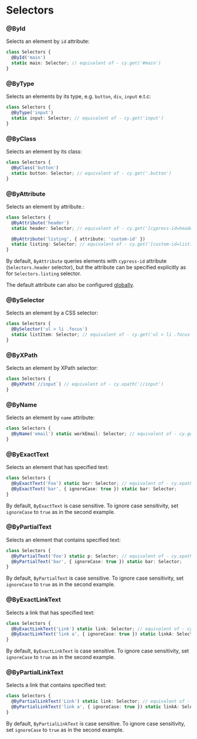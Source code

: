 # Selectors

### @ById

Selects an element by `id` attribute:

```typescript
class Selectors {
  @ById('main')
  static main: Selector; // equivalent of - cy.get('#main')
}
```

### @ByType

Selects an elements by its type, e.g. `button`, `div`, `input` e.t.c:

```typescript
class Selectors {
  @ByType('input')
  static input: Selector; // equivalent of - cy.get('input')
}
```

### @ByClass

Selects an element by its class:

```typescript
class Selectors {
  @ByClass('button')
  static button: Selector; // equivalent of - cy.get('.button')
}
```

### @ByAttribute

Selects an element by attribute.:

```typescript
class Selectors {
  @ByAttribute('header')
  static header: Selector; // equivalent of - cy.get('[cypress-id=header')

  @ByAttribute('listing', { attribute: 'custom-id' })
  static listing: Selector; // equivalent of - cy.get('[custom-id=listing')
}
```

By default, `ByAttribute` queries elements with `cypress-id` attribute (`Selectors.header` selector), but the attribute can be specified explicitly as for `Selectors.listing` selector.

The default attribute can also be configured [globally](/cypress-selectors/api-reference/global-configuration#defaultattribute).

### @BySelector

Selects an element by a CSS selector:

```typescript
class Selectors {
  @BySelector('ul > li .focus')
  static listItem: Selector; // equivalent of - cy.get('ul > li .focus')
}
```

### @ByXPath

Selects an element by XPath selector:

```typescript
class Selectors {
  @ByXPath(`//input`) // equivalent of - cy.xpath('//input')
}
```

### @ByName

Selects an element by `name` attribute:

```typescript
class Selectors {
  @ByName('email') static workEmail: Selector; // equivalent of - cy.get(`[name="email"]`)
}
```

### @ByExactText

Selects an element that has specified text:

```typescript
class Selectors {
  @ByExactText('Foo') static bar: Selector; // equivalent of - cy.xpath(`//*[text()='Foo']`)
  @ByExactText('bar', { ignoreCase: true }) static bar: Selector;
}
```

By default, `ByExactText` is case sensitive. To ignore case sensitivity, set `ignoreCase` to `true` as in the second example.

### @ByPartialText

Selects an element that contains specified text:

```typescript
class Selectors {
  @ByPartialText('Foo') static p: Selector; // equivalent of - cy.xpath(`/*[contains(text(), 'Foo')]`)
  @ByPartialText('bar', { ignoreCase: true }) static bar: Selector;
}
```

By default, `ByPartialText` is case sensitive. To ignore case sensitivity, set `ignoreCase` to `true` as in the second example.

### @ByExactLinkText

Selects a link that has specified text:

```typescript
class Selectors {
  @ByExactLinkText('Link') static link: Selector; // equivalent of - cy.xpath(`//a[text()='Link']`)
  @ByExactLinkText('link a', { ignoreCase: true }) static linkA: Selector;
}
```

By default, `ByExactLinkText` is case sensitive. To ignore case sensitivity, set `ignoreCase` to `true` as in the second example.

### @ByPartialLinkText

Selects a link that contains specified text:

```typescript
class Selectors {
  @ByPartialLinkText('Link') static link: Selector; // equivalent of - cy.xpath(`//a[contains(text(), 'Link')]`)
  @ByPartialLinkText('link a', { ignoreCase: true }) static linkA: Selector;
}
```

By default, `ByPartialLinkText` is case sensitive. To ignore case sensitivity, set `ignoreCase` to `true` as in the second example.
